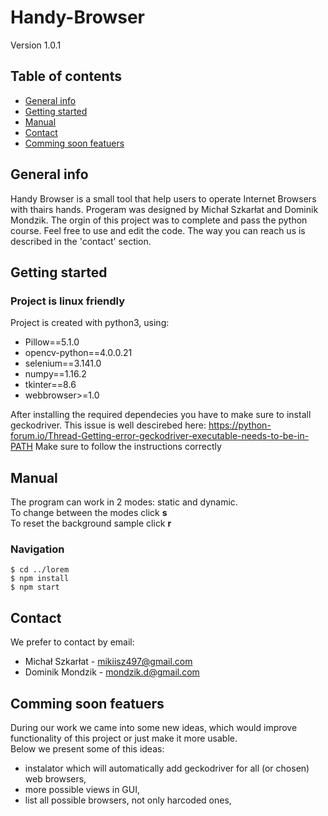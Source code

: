 # Handy-Browser
Version 1.0.1

## Table of contents
* [General info](#general-info)
* [Getting started](#getting-started)
* [Manual](#manual)
* [Contact](#contact)
* [Comming soon featuers](#comming-soon-features)

## General info
Handy Browser is a small tool that help users to operate Internet Browsers with thairs hands.
Progeram was designed by Michał Szkarłat and Dominik Mondzik.
The orgin of this project was to complete and pass the python course.
Feel free to use and edit the code.
The way you can reach us is described in the 'contact' section.
	
## Getting started
### Project is linux friendly
Project is created with python3, using:
* Pillow==5.1.0
* opencv-python==4.0.0.21
* selenium==3.141.0
* numpy==1.16.2
* tkinter==8.6
* webbrowser>=1.0

After installing the required dependecies you have to make sure to install geckodriver.
This issue is well descirebed here: https://python-forum.io/Thread-Getting-error-geckodriver-executable-needs-to-be-in-PATH
Make sure to follow the instructions correctly
	
## Manual
The program can work in 2 modes: static and dynamic. <br>
To change between the modes click <b>s</b> <br>
To reset the background sample click <b>r</b> <br>

### Navigation

```
$ cd ../lorem
$ npm install
$ npm start
```

## Contact
We prefer to contact by email:
* Michał Szkarłat - mikiisz497@gmail.com
* Dominik Mondzik - mondzik.d@gmail.com

## Comming soon featuers
During our work we came into some new ideas, which would improve functionality of this project or just make it more usable.<br>
Below we present some of this ideas:<br>
* instalator which will automatically add geckodriver for all (or chosen) web browsers,
* more possible views in GUI,
* list all possible browsers, not only harcoded ones,
